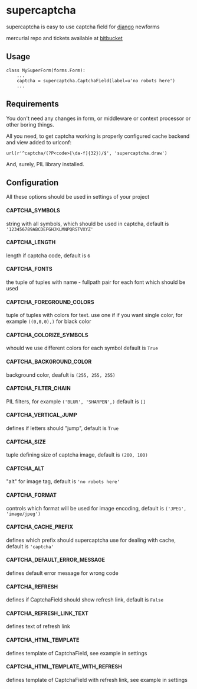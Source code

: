 supercaptcha
============

supercaptcha is easy to use captcha field for [django](http://code.djangoproject.com/) newforms

mercurial repo and tickets available at [bitbucket](http://bitbucket.org/barbuza/supercaptcha)

Usage
-----

    class MySuperForm(forms.Form):
        ...
        captcha = supercaptcha.CaptchaField(label=u'no robots here')
        ...


Requirements
------------

You don't need any changes in form, or middleware or context processor or other boring things.

All you need, to get captcha working is properly configured cache backend and view added to urlconf:
	
    url(r'^captcha/(?P<code>[\da-f]{32})/$', 'supercaptcha.draw')

And, surely, PIL library installed.


Configuration
-------------

All these options should be used in settings of your project

#### CAPTCHA\_SYMBOLS
string with all symbols, which should be used in captcha, default is `'123456789ABCDEFGHJKLMNPQRSTVXYZ'`

#### CAPTCHA\_LENGTH
length if captcha code, default is `6`

#### CAPTCHA\_FONTS
the tuple of tuples with name - fullpath pair for each font which should be used

#### CAPTCHA\_FOREGROUND\_COLORS
tuple of tuples with colors for text. use one if if you want single color, for example `((0,0,0),)` for black color

#### CAPTCHA\_COLORIZE\_SYMBOLS
whould we use different colors for each symbol default is `True`

#### CAPTCHA\_BACKGROUND\_COLOR
background color, deafult is `(255, 255, 255)`
 
#### CAPTCHA\_FILTER\_CHAIN
PIL filters, for example `('BLUR', 'SHARPEN',)` default is `[]`

#### CAPTCHA\_VERTICAL\_JUMP
defines if letters should "jump", default is `True`

#### CAPTCHA\_SIZE
tuple defining size of captcha image, default is `(200, 100)`

#### CAPTCHA\_ALT
"alt" for image tag, default is `'no robots here'`

#### CAPTCHA\_FORMAT
controls which format will be used for image encoding, default is `('JPEG', 'image/jpeg')`

#### CAPTCHA\_CACHE\_PREFIX
defines which prefix should supercaptcha use for dealing with cache, default is `'captcha'`

#### CAPTCHA\_DEFAULT\_ERROR\_MESSAGE
defines default error message for wrong code

#### CAPTCHA\_REFRESH
defines if CaptchaField should show refresh link, default is `False`

#### CAPTCHA\_REFRESH\_LINK\_TEXT
defines text of refresh link

#### CAPTCHA\_HTML\_TEMPLATE
defines template of CaptchaField, see example in settings

#### CAPTCHA\_HTML\_TEMPLATE\_WITH\_REFRESH
defines template of CaptchaField with refresh link, see example in settings